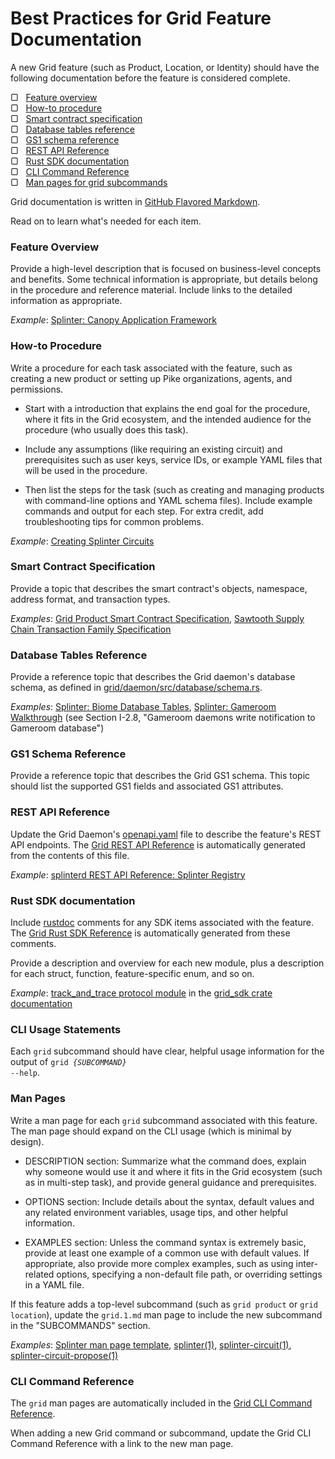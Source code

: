 # Best Practices for Grid Feature Documentation

<!--
  Copyright (c) 2019-2020, Cargill Incorporated
  Licensed under Creative Commons Attribution 4.0 International License
  https://creativecommons.org/licenses/by/4.0/
-->

A new Grid feature (such as Product, Location, or Identity) should have the
following documentation before the feature is considered complete.

&#9634; &nbsp; [Feature overview](#overview) <br>
&#9634; &nbsp; [How-to procedure](#how-to-procedure) <br>
&#9634; &nbsp; [Smart contract specification](#smart-contract-specification) <br>
&#9634; &nbsp; [Database tables reference](#database-tables-reference) <br>
&#9634; &nbsp; [GS1 schema reference](#gs1-schema-reference) <br>
&#9634; &nbsp; [REST API Reference](#rest-api-reference) <br>
&#9634; &nbsp; [Rust SDK documentation](#rust-sdk-documentation) <br>
&#9634; &nbsp; [CLI Command Reference](#cli-command-reference) <br>
&#9634; &nbsp; [Man pages for grid subcommands](#man-pages)

Grid documentation is written in [GitHub Flavored
Markdown](https://docs.github.com/en/github/writing-on-github/about-writing-and-formatting-on-github).

Read on to learn what's needed for each item.

### Feature Overview

Provide a high-level description that is focused on business-level concepts and
benefits. Some technical information is appropriate, but details belong in the
procedure and reference material. Include links to the detailed information as
appropriate.

*Example*: [Splinter: Canopy Application
Framework](https://www.splinter.dev/docs/0.4/concepts/canopy_application_framework.html)

### How-to Procedure

Write a procedure for each task associated with the feature, such as creating a
new product or setting up Pike organizations, agents, and permissions.

* Start with a introduction that explains the end goal for the procedure, where
  it fits in the Grid ecosystem, and the intended audience for the procedure
  (who usually does this task).

* Include any assumptions (like requiring an existing circuit) and prerequisites
  such as user keys, service IDs, or example YAML files that will be used in the
  procedure.

* Then list the steps for the task (such as creating and managing products with
  command-line options and YAML schema files). Include example commands and
  output for each step. For extra credit, add troubleshooting tips for common
  problems.

*Example*: <a href="/docs/{{ site.data.general.latest_version
}}/creating_splinter_circuits.html">Creating Splinter Circuits</a>

### Smart Contract Specification

Provide a topic that describes the smart contract's objects, namespace, address
format, and transaction types.

*Examples*: <a href="/docs/{{ site.data.general.latest_version
}}/grid_product_smart_contract_specification.html">
Grid Product Smart Contract Specification</a>,
[Sawtooth Supply Chain Transaction Family
Specification](https://sawtooth.hyperledger.org/docs/supply-chain/nightly/master/family_specification.html)

### Database Tables Reference

Provide a reference topic that describes the Grid daemon's database schema,
as defined in
[grid/daemon/src/database/schema.rs](https://github.com/hyperledger/grid/blob/master/daemon/src/database/schema.rs).

*Examples*: [Splinter: Biome Database
Tables](https://www.splinter.dev/docs/0.4/concepts/biome_user_management.html#biome-database-tables),
[Splinter: Gameroom Walkthrough](https://www.splinter.dev/docs/0.4/examples/gameroom/walkthrough/)
(see Section I-2.8, "Gameroom daemons write notification to Gameroom database")

### GS1 Schema Reference

Provide a reference topic that describes the Grid GS1 schema. This topic should
list the supported GS1 fields and associated GS1 attributes.

### REST API Reference

Update the Grid Daemon's
[openapi.yaml](https://github.com/hyperledger/grid/blob/master/daemon/openapi.yaml)
file to describe the feature's REST API endpoints. The [Grid REST API
Reference](https://grid.hyperledger.org/docs/0.1/api/) is automatically
generated from the contents of this file.

*Example*: [splinterd REST API Reference: Splinter
Registry](https://www.splinter.dev/docs/0.4/api/#tag/Splinter-Registry)

### Rust SDK documentation

Include [rustdoc]( https://doc.rust-lang.org/rustdoc/what-is-rustdoc.html)
comments for any SDK items associated with the feature.
The [Grid Rust SDK Reference](https://docs.rs/grid-sdk/) is automatically
generated from these comments.

Provide a description and overview for each new module, plus a description for
each struct, function, feature-specific enum, and so on.

*Example*: [track_and_trace protocol
module](https://docs.rs/grid-sdk/0.1.0/grid_sdk/protocol/track_and_trace/index.html)
in the [grid_sdk crate
documentation](https://docs.rs/grid-sdk/0.1.0/grid_sdk/)

### CLI Usage Statements

Each `grid` subcommand should have clear, helpful usage information for
the output of <code>grid <i>{SUBCOMMAND}</i> --help</code>.

### Man Pages

Write a man page for each ``grid`` subcommand associated with this feature.
The man page should expand on the CLI usage (which is minimal by design).

* DESCRIPTION section: Summarize what the command does, explain why someone
  would use it and where it fits in the Grid ecosystem (such as in multi-step
  task), and provide general guidance and prerequisites.

* OPTIONS section: Include details about the syntax, default values and
  any related environment variables, usage tips, and other helpful information.

* EXAMPLES section: Unless the command syntax is extremely basic, provide at
  least one example of a common use with default values.
  If appropriate, also provide more complex examples, such as using
  inter-related options, specifying a non-default file path, or
  overriding settings in a YAML file.

If this feature adds a top-level subcommand (such as `grid product` or `grid
location`), update the `grid.1.md` man page to include the new subcommand in
the "SUBCOMMANDS" section.

*Examples*: [Splinter man page
template](https://github.com/Cargill/splinter/blob/master/cli/man/TEMPLATE.1.md.example),
[splinter(1)](https://github.com/Cargill/splinter/blob/master/cli/man/splinter.1.md),
[splinter-circuit(1)](https://github.com/Cargill/splinter/blob/master/cli/man/splinter-circuit.1.md),
[splinter-circuit-propose(1)](https://github.com/Cargill/splinter/blob/master/cli/man/splinter-circuit-propose.1.md)

### CLI Command Reference

The `grid` man pages are automatically included in the
<a href="/docs/{{ site.data.general.latest_version }}/cli_references.html">
Grid CLI Command Reference</a>.

When adding a new Grid command or subcommand, update the Grid CLI Command
Reference with a link to the new man page.

